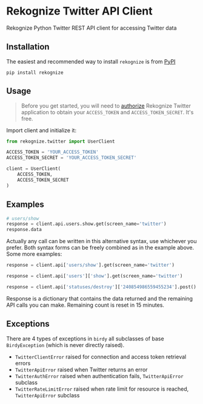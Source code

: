 # Rekognize Twitter API Client

Rekognize Python Twitter REST API client for accessing Twitter data


## Installation

The easiest and recommended way to install `rekognize` is from [PyPI](https://pypi.python.org/pypi/rekognize)

```
pip install rekognize
```

## Usage

> Before you get started, you will need to [authorize](https://rekognize.io/login) Rekognize Twitter application to obtain your `ACCESS_TOKEN` and `ACCESS_TOKEN_SECRET`. It's free.


Import client and initialize it:

```python
from rekognize.twitter import UserClient

ACCESS_TOKEN = 'YOUR_ACCESS_TOKEN'
ACCESS_TOKEN_SECRET = 'YOUR_ACCESS_TOKEN_SECRET'

client = UserClient(
    ACCESS_TOKEN,
    ACCESS_TOKEN_SECRET
)
```

## Examples

```python
# users/show
response = client.api.users.show.get(screen_name='twitter')
response.data
```


Actually any call can be written in this alternative syntax, use whichever you prefer. Both syntax forms can be freely combined as in the example above. Some more examples:

```python
response = client.api['users/show'].get(screen_name='twitter')

response = client.api['users']['show'].get(screen_name='twitter')

response = client.api['statuses/destroy']['240854986559455234'].post()
```

Response is a dictionary that contains the data returned and the remaining API calls you can make. Remaining count is reset in 15 minutes. 


## Exceptions

There are 4 types of exceptions in `birdy` all subclasses of base `BirdyException` (which is never directly raised).

  - `TwitterClientError` raised for connection and access token retrieval errors
  - `TwitterApiError` raised when Twitter returns an error
  - `TwitterAuthError` raised when authentication fails,
    `TwitterApiError` subclass
  - `TwitterRateLimitError` raised when rate limit for resource is reached, `TwitterApiError` subclass

